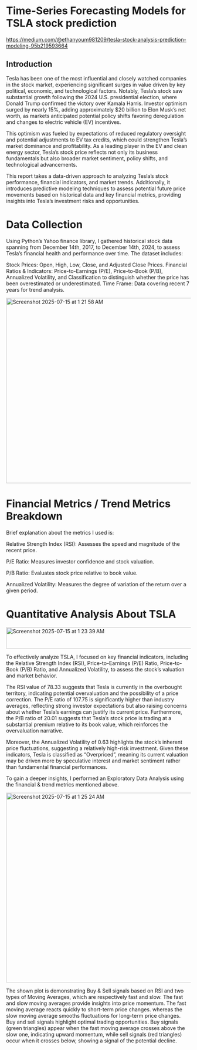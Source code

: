 # Time-Series Forecasting Models for TSLA stock prediction

https://medium.com/@ethanyoum981209/tesla-stock-analysis-prediction-modeling-95b219593664

## Introduction

Tesla has been one of the most influential and closely watched companies in the stock market, experiencing significant surges in value driven by key political, economic, and technological factors. Notably, Tesla’s stock saw substantial growth following the 2024 U.S. presidential election, where Donald Trump confirmed the victory over Kamala Harris. Investor optimism surged by nearly 15%, adding approximately $20 billion to Elon Musk’s net worth, as markets anticipated potential policy shifts favoring deregulation and changes to electric vehicle (EV) incentives.

This optimism was fueled by expectations of reduced regulatory oversight and potential adjustments to EV tax credits, which could strengthen Tesla’s market dominance and profitability. As a leading player in the EV and clean energy sector, Tesla’s stock price reflects not only its business fundamentals but also broader market sentiment, policy shifts, and technological advancements.

This report takes a data-driven approach to analyzing Tesla’s stock performance, financial indicators, and market trends. Additionally, it introduces predictive modeling techniques to assess potential future price movements based on historical data and key financial metrics, providing insights into Tesla’s investment risks and opportunities.

# Data Collection
Using Python’s Yahoo finance library, I gathered historical stock data spanning from December 14th, 2017, to December 14th, 2024, to assess Tesla’s financial health and performance over time. The dataset includes:

Stock Prices: Open, High, Low, Close, and Adjusted Close Prices.
Financial Ratios & Indicators: Price-to-Earnings (P/E), Price-to-Book (P/B), Annualized Volatility, and Classification to distinguish whether the price has been overestimated or underestimated.
Time Frame: Data covering recent 7 years for trend analysis.

<img width="697" height="505" alt="Screenshot 2025-07-15 at 1 21 58 AM" src="https://github.com/user-attachments/assets/03708d2c-0831-4bcc-a0bb-fc7571e5c2d5" />

# Financial Metrics / Trend Metrics Breakdown
Brief explanation about the metrics I used is:

Relative Strength Index (RSI): Assesses the speed and magnitude of the recent price.

P/E Ratio: Measures investor confidence and stock valuation.

P/B Ratio: Evaluates stock price relative to book value.

Annualized Volatility: Measures the degree of variation of the return over a given period.

# Quantitative Analysis About TSLA
<img width="680" height="58" alt="Screenshot 2025-07-15 at 1 23 39 AM" src="https://github.com/user-attachments/assets/808c3e69-cdbe-45ae-bb82-b5b2e82d4bff" />

To effectively analyze TSLA, I focused on key financial indicators, including the Relative Strength Index (RSI), Price-to-Earnings (P/E) Ratio, Price-to-Book (P/B) Ratio, and Annualized Volatility, to assess the stock’s valuation and market behavior.

The RSI value of 78.33 suggests that Tesla is currently in the overbought territory, indicating potential overvaluation and the possibility of a price correction. The P/E ratio of 107.75 is significantly higher than industry averages, reflecting strong investor expectations but also raising concerns about whether Tesla’s earnings can justify its current price. Furthermore, the P/B ratio of 20.01 suggests that Tesla’s stock price is trading at a substantial premium relative to its book value, which reinforces the overvaluation narrative.

Moreover, the Annualized Volatility of 0.63 highlights the stock’s inherent price fluctuations, suggesting a relatively high-risk investment. Given these indicators, Tesla is classified as “Overpriced”, meaning its current valuation may be driven more by speculative interest and market sentiment rather than fundamental financial performances.

To gain a deeper insights, I performed an Exploratory Data Analysis using the financial & trend metrics mentioned above.

<img width="969" height="517" alt="Screenshot 2025-07-15 at 1 25 24 AM" src="https://github.com/user-attachments/assets/be4e45e6-a979-48a0-b431-f42b3edbdd80" />

The shown plot is demonstrating Buy & Sell signals based on RSI and two types of Moving Averages, which are respectively fast and slow. The fast and slow moving averages provide insights into price momentum. The fast moving average reacts quickly to short-term price changes. whereas the slow moving average smooths fluctuations for long-term price changes. Buy and sell signals highlight optimal trading opportunities. Buy signals (green triangles) appear when the fast moving average crosses above the slow one, indicating upward momentum, while sell signals (red triangles) occur when it crosses below, showing a signal of the potential decline.
